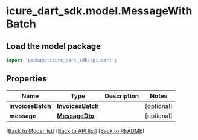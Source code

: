# icure_dart_sdk.model.MessageWithBatch

## Load the model package
```dart
import 'package:icure_dart_sdk/api.dart';
```

## Properties
Name | Type | Description | Notes
------------ | ------------- | ------------- | -------------
**invoicesBatch** | [**InvoicesBatch**](InvoicesBatch.md) |  | [optional] 
**message** | [**MessageDto**](MessageDto.md) |  | [optional] 

[[Back to Model list]](../README.md#documentation-for-models) [[Back to API list]](../README.md#documentation-for-api-endpoints) [[Back to README]](../README.md)


